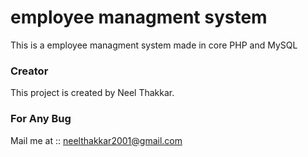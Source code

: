 # employee managment system
This is a employee managment system made in core PHP and MySQL

### Creator
This project is created by Neel Thakkar.

### For Any Bug
Mail me at :: neelthakkar2001@gmail.com

